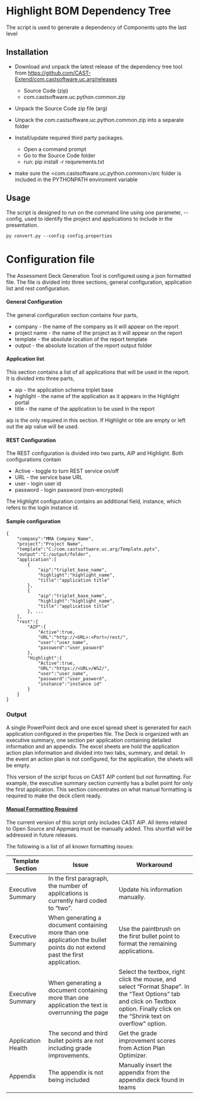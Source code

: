 # Highlight BOM Dependency Tree
The script is used to generate a dependency of Components upto the last level  

## Installation
* Download and unpack the latest release of the dependency tree tool from https://github.com/CAST-Extend/com.castsoftware.uc.arg/releases
   * Source Code (zip) 
   * com.castsoftware.uc.python.common.zip 

* Unpack the Source Code zip file (arg)
* Unpack the com.castsoftware.uc.python.common.zip into a separate folder
* Install/update required third party packages. 
    * Open a command prompt
    * Go to the Source Code folder 
    * run: pip install -r requrements.txt
* make sure the <com.castsoftware.uc.python.common>/src folder is included in the PYTHONPATH enviroment variable

## Usage
The script is designed to run on the command line using one parameter, --config, used to identify the project and applications to include in the presentation.

    py convert.py --config config.properties 

# Configuration file
The Assessment Deck Generation Tool is configured using a json formatted file.  The file is divided into three sections, general configuration, application list and rest configuration.  
#### General Configuration
The general configuration section contains four parts,  
* company - the name of the company as it will appear on the report
* project name - the name of the project as it will appear on the report
* template - the absolute location of the report template
* output - the absolute location of the report output folder

#### Application list
This section contains a list of all applications that will be used in the report.  It is divided into three parts,  
* aip - the application schema triplet base
* highlight - the name of the application as it appears in the Highlight portal
* title - the name of the application to be used in the report

aip is the only required in this section.  If Highlight or title are empty or left out the aip value will be used.

#### REST Configuration
The REST configuration is divided into two parts, AIP and Highlight.  Both configurations contain 
* Active - toggle to turn REST service on/off
* URL - the service base URL 
* user - login user id
* password - login password (non-encrypted)

The Highlight configuration contains an additional field, instance, which refers to the login instance id.

#### Sample configuration

    {
        "company":"MMA Company Name",
        "project":"Project Name",
        "template":"C:/com.castsoftware.uc.arg/Template.pptx",
        "output":"C:/output/folder",
        "application":[
            {
                "aip":"triplet_base_name",
                "highlight":"highlight_name",
                "title":"application title"
            },
            {
                "aip":"triplet_base_name",
                "highlight":"highlight_name",
                "title":"application title"
            }, ...
        ],
        "rest":{
            "AIP":{
                "Active":true,
                "URL":"http://<URL>:<Port>/rest/",
                "user":"user_name",
                "password":"user_pasword"
            },
            "Highlight":{
                "Active":true,
                "URL":"https://<URL>/WS2/",
                "user":"user_name",
                "password":"user_pasword",
                "instance":"instance id"
            }
        }
    }


### Output
A single PowerPoint deck and one excel spread sheet is generated for each application configured in the properties file. The Deck is organized with an executive summary, one section per application containing detailed information and an appendix.  The excel sheets are hold the application action plan information and divided into two tabs, summary, and detail.  In the event an action plan is not configured, for the application, the sheets will be empty.    

This version of the script focus on CAST AIP content but not formatting.  For example, the executive summary section currently has a bullet point for only the first application.  This section concentrates on what manual formatting is required to make the deck client ready.  

#### <ins>Manual Formatting Required</ins>
The current version of this script only includes CAST AIP.  All items related to Open Source and Appmarq must be manually added.  This shortfall will be addressed in future releases. 

The following is a list of all known formatting issues:  

| Template Section | Issue | Workaround |
| -----------------| ----- | ---------- |
| Executive Summary | In the first paragraph, the number of applications is currently hard coded to “two”.  | Update his information manually. |
| Executive Summary | When generating a document containing more than one application the bullet points do not extend past the first application. | Use the paintbrush on the first bullet point to format the remaining applications. |
| Executive Summary | When generating a document containing more than one application the text is overrunning the page  | Select the textbox, right click the mouse, and select “Format Shape”.  In the “Text Options” tab and click on Textbox option.  Finally click on the “Shrink text on overflow” option. |
| Application Health | The second and third bullet points are not including grade improvements.  | Get the grade improvement scores from Action Plan Optimizer.  |
| Appendix | The appendix is not being included  | Manually insert the appendix from the appendix deck found in teams |


